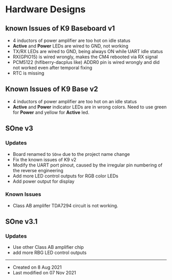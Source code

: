 # Hardware Designs

## known Issues of K9 Baseboard v1

* 4 inductors of power amplifier are too hot on idle status
* **Active** and **Power** LEDs are wired to GND, not working
* TX/RX LEDs are wired to GND, being always ON while UART idle status
* RX(GPIO15) is wired wrongly, makes the CM4 rebooted via RX signal
* PCM5122 (hifiberry-dacplus like) ADDR0 pin is wired wrongly and did not worked even after temporal fixing
* RTC is missing


## Known Issues of K9 Base v2

* 4 inductors of power amplifier are too hot on an idle status
* **Active** and **Power** indicator LEDs are in wrong colors. Need to use green for **Power** and yellow for **Active** led.


## SOne v3

### Updates

* Board renamed to `SOne` due to the project name change
* Fix the known issues of K9 v2
* Modify the UART port pinout, caused by the irregular pin numbering of the reverse engineering
* Add more LED control outputs for RGB color LEDs
* Add power output for display

### Known Issues

* Class AB amplifer TDA7294 circuit is not working.


## SOne v3.1

### Updates

* Use other Class AB amplifier chip
* add more RBG LED control outputs


---

* Created on 8 Aug 2021
* Last modified on 07 Nov 2021
